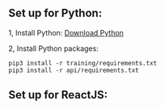 <h2>Set up for Python:</h2>
<p>1, Install Python: <a href=https://www.python.org/>Download Python</a></p>
<p>2, Install Python packages:</p>
<code>pip3 install -r training/requirements.txt</code> <br>
<code>pip3 install -r api/requirements.txt</code>
<h2>Set up for ReactJS:</h2>
